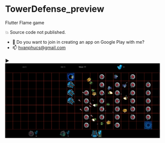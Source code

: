 # TowerDefense_preview
Flutter Flame game 

:boom: Source code not published.

 - :two_men_holding_hands:  Do you want to join in creating an app on Google Play with me?
 - :mailbox: hvanphucs@gmail.com

#### :arrow_forward: ![Preview](https://github.com/hvanphucs/TowerDefense_preview/blob/main/images/defense-sc.PNG?raw=true)

